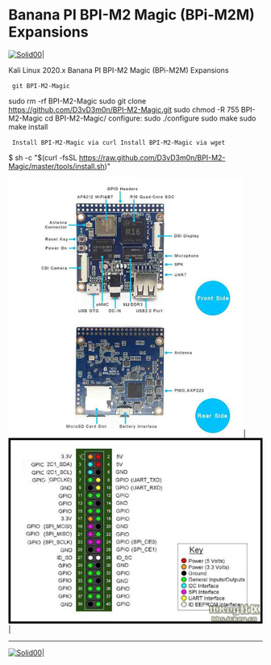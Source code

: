 # Banana PI BPI-M2 Magic (BPi-M2M) Expansions 
[![Solid00](https://lh4.googleusercontent.com/proxy/5RbrUVcLsk1djbP9EK_A_KBPlkSWcG4_NmJSBMR94e21Es4xop9swuXtD-q1o0VVROJiAfkyS8vlyOv0hjcNRVZEMO5C_c6KI5cv-gHwqdUCrovrIDtEwQSOTSsiYUt3yYObugXWymqtDDXeTnRaoSkCbPRKz7f4)](https://github.com/D3vD3m0n/)| 

Kali Linux 2020.x Banana PI BPI-M2 Magic (BPi-M2M) Expansions 

     git BPI-M2-Magic

sudo rm -rf BPI-M2-Magic
sudo git clone https://github.com/D3vD3m0n/BPI-M2-Magic.git
sudo chmod -R 755 BPI-M2-Magic
cd BPI-M2-Magic/
configure:
sudo ./configure
sudo make
sudo make install

     Install BPI-M2-Magic via curl Install BPI-M2-Magic via wget 

$ sh -c "$(curl -fsSL https://raw.github.com/D3vD3m0n/BPI-M2-Magic/master/tools/install.sh)"

[![Solid01](./images/overview.jpg)](https://github.com/D3vD3m0n/)|[![Solid02](./images/pins.png)](https://github.com/D3vD3m0n/)|
______________________________________________________
[![Solid00](https://raspberry-valley.azurewebsites.net/img/raspibanner.jpg)](https://github.com/D3vD3m0n/)| 
